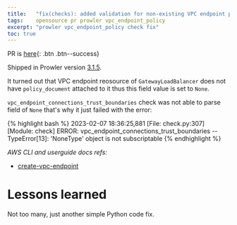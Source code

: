 ```yaml
---
title:   "fix(checks): added validation for non-existing VPC endpoint policy"
tags:    opensource pr prowler vpc_endpoint_policy
excerpt: "prowler vpc_endpoint_policy check fix"
toc: true
---
```


PR is [here][pr]{: .btn .btn--success}

Shipped in Prowler version [3.1.5](https://github.com/prowler-cloud/prowler/releases/tag/3.1.5).

It turned out that VPC endpoint reosource of `GatewayLoadBalancer` does not have `policy_document` attached to it thus this field value is set to `None`.

`vpc_endpoint_connections_trust_boundaries` check was not able to parse field of `None` that's why it just failed with the error:

{% highlight bash %}
2023-02-07 18:36:25,881 [File: check.py:307] 	[Module: check]	 ERROR: vpc_endpoint_connections_trust_boundaries -- TypeError[13]: 'NoneType' object is not subscriptable
{% endhighlight %}

*AWS CLI and userguide docs refs:*
- [create-vpc-endpoint](https://docs.aws.amazon.com/cli/latest/reference/ec2/create-vpc-endpoint.html#examples)

# Lessons learned

Not too many, just another simple Python code fix.

[pr]: https://github.com/prowler-cloud/prowler/pull/1859
